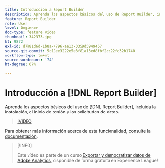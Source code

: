 ```yaml
---
title: Introducción a Report Builder
description: Aprenda los aspectos básicos del uso de Report Builder, incluida la instalación, el inicio de sesión y las solicitudes de datos.
feature: Report Builder
role: User
level: Beginner
doc-type: feature video
thumbnail: 342373.jpg
kt: 9872
exl-id: d7b81d6d-1b8a-4796-ae13-3359d5949457
source-git-commit: 5c11ee3222e5e3f81a13ed8fbf2cd22fc32b1740
workflow-type: tm+mt
source-wordcount: '74'
ht-degree: 67%

---
```


# Introducción a [!DNL Report Builder]

Aprenda los aspectos básicos del uso de [!DNL Report Builder], incluida la instalación, el inicio de sesión y las solicitudes de datos.

>[!VIDEO](https://video.tv.adobe.com/v/342373/?quality=12&learn=on)

Para obtener más información acerca de esta funcionalidad, consulte la [documentación](https://experienceleague.adobe.com/docs/analytics/analyze/report-builder/home.html?lang=es).

>[!INFO]
>
> Este vídeo es parte de un curso [Exportar y democratizar datos de Adobe Analytics](https://experienceleague.adobe.com/?recommended=Analytics-A-1-2022.1.democratizing), disponible de forma gratuita en Experience League!